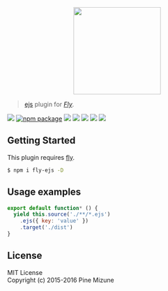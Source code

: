 <div align="center">
  <a href="http://github.com/flyjs/fly">
    <img width=200px  src="https://cloud.githubusercontent.com/assets/8317250/8733685/0be81080-2c40-11e5-98d2-c634f076ccd7.png">
  </a>
</div>

> [ejs](https://github.com/tj/ejs) plugin for _[Fly][fly]_.

[![][fly-badge]][fly]
[![npm package][npm-ver-link]][npm-pkg-link]
[![][travis-badge]][travis-link]
[![][appveyor-badge]][appveyor-link]
[![][climate-badge]][climate-link]
[![][david-badge]][david-link]
[![][david-dev-badge]][david-dev-link]


## Getting Started
This plugin requires [fly](https://github.com/bucaran/fly).

```sh
$ npm i fly-ejs -D
```

## Usage examples

```js
export default function* () {
  yield this.source('./**/*.ejs')
    .ejs({ key: 'value' })
    .target('./dist')
}
```

## License
MIT License<br />
Copyright (c) 2015-2016 Pine Mizune

[mit]:             http://opensource.org/licenses/MIT
[author]:          https://github.com/pine613
[fly]:             https://www.github.com/flyjs/fly
[fly-badge]:       https://img.shields.io/badge/fly-JS-05B3E1.svg?style=flat-square
[mit-badge]:       https://img.shields.io/badge/license-MIT-444444.svg?style=flat-square
[npm-pkg-link]:    https://www.npmjs.org/package/fly-ejs
[npm-ver-link]:    https://img.shields.io/npm/v/fly-ejs.svg?style=flat-square
[travis-link]:     https://travis-ci.org/pine613/fly-ejs
[travis-badge]:    http://img.shields.io/travis/pine613/fly-ejs.svg?style=flat-square
[appveyor-link]:   https://ci.appveyor.com/project/pine613/fly-ejs/branch/master
[appveyor-badge]:  https://img.shields.io/appveyor/ci/pine613/fly-ejs/master.svg?style=flat-square
[david-link]:      https://david-dm.org/pine613/fly-ejs
[david-badge]:     https://img.shields.io/david/pine613/fly-ejs.svg?style=flat-square
[david-dev-link]:  https://david-dm.org/pine613/fly-ejs#info=devDependencies&view=table
[david-dev-badge]: https://img.shields.io/david/dev/pine613/fly-ejs.svg?style=flat-square
[climate-link]:    https://codeclimate.com/github/pine613/fly-ejs
[climate-badge]:   https://img.shields.io/codeclimate/github/pine613/fly-ejs.svg?style=flat-square
